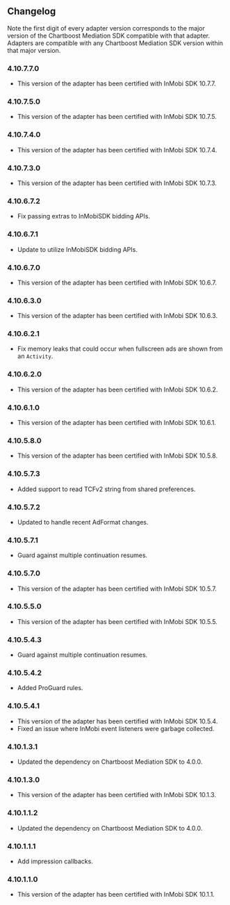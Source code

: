 ## Changelog

Note the first digit of every adapter version corresponds to the major version of the Chartboost Mediation SDK compatible with that adapter. 
Adapters are compatible with any Chartboost Mediation SDK version within that major version.

### 4.10.7.7.0
- This version of the adapter has been certified with InMobi SDK 10.7.7.

### 4.10.7.5.0
- This version of the adapter has been certified with InMobi SDK 10.7.5.

### 4.10.7.4.0
- This version of the adapter has been certified with InMobi SDK 10.7.4.

### 4.10.7.3.0
- This version of the adapter has been certified with InMobi SDK 10.7.3.

### 4.10.6.7.2
- Fix passing extras to InMobiSDK bidding APIs.

### 4.10.6.7.1
- Update to utilize InMobiSDK bidding APIs.

### 4.10.6.7.0
- This version of the adapter has been certified with InMobi SDK 10.6.7.

### 4.10.6.3.0
- This version of the adapter has been certified with InMobi SDK 10.6.3.

### 4.10.6.2.1
- Fix memory leaks that could occur when fullscreen ads are shown from an `Activity`.

### 4.10.6.2.0
- This version of the adapter has been certified with InMobi SDK 10.6.2.

### 4.10.6.1.0
- This version of the adapter has been certified with InMobi SDK 10.6.1.

### 4.10.5.8.0
- This version of the adapter has been certified with InMobi SDK 10.5.8.

### 4.10.5.7.3
- Added support to read TCFv2 string from shared preferences.

### 4.10.5.7.2
- Updated to handle recent AdFormat changes.

### 4.10.5.7.1
- Guard against multiple continuation resumes.

### 4.10.5.7.0
- This version of the adapter has been certified with InMobi SDK 10.5.7.

### 4.10.5.5.0
- This version of the adapter has been certified with InMobi SDK 10.5.5.

### 4.10.5.4.3
- Guard against multiple continuation resumes.

### 4.10.5.4.2
- Added ProGuard rules.

### 4.10.5.4.1
- This version of the adapter has been certified with InMobi SDK 10.5.4.
- Fixed an issue where InMobi event listeners were garbage collected.

### 4.10.1.3.1
- Updated the dependency on Chartboost Mediation SDK to 4.0.0.

### 4.10.1.3.0
- This version of the adapter has been certified with InMobi SDK 10.1.3.

### 4.10.1.1.2
- Updated the dependency on Chartboost Mediation SDK to 4.0.0.

### 4.10.1.1.1
- Add impression callbacks.

### 4.10.1.1.0
- This version of the adapter has been certified with InMobi SDK 10.1.1.
